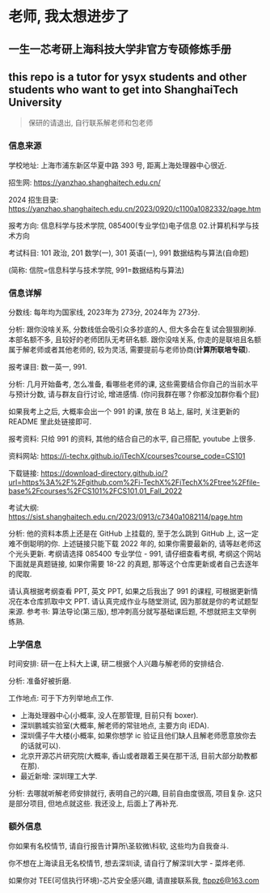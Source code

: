 # 老师, 我太想进步了
## 一生一芯考研上海科技大学非官方专硕修炼手册
## this repo is a tutor for ysyx students and other students who want to get into ShanghaiTech University
> 保研的请退出, 自行联系解老师和包老师

### 信息来源

学校地址: 上海市浦东新区华夏中路 393 号, 距离上海处理器中心很近. 

招生网: https://yanzhao.shanghaitech.edu.cn/

2024 招生目录: https://yanzhao.shanghaitech.edu.cn/2023/0920/c1100a1082332/page.htm

报考方向: 信息科学与技术学院, 085400(专业学位)电子信息 02.计算机科学与技术方向

考试科目: 101 政治, 201 数学(一), 301 英语(一), 991 数据结构与算法(自命题)

(简称: 信院=信息科学与技术学院, 991=数据结构与算法)

### 信息详解  

分数线: 每年均为国家线, 2023年为 273分, 2024年为 273分. 

分析: 跟你没啥关系, 分数线低会吸引众多抄底的人, 但大多会在复试会狠狠刷掉. 本部名额不多, 且较好的老师团队无考研名额. 跟你没啥关系, 你走的是联培且名额属于解老师或者其他老师的, 较为灵活, 需要提前与老师协商(**计算所联培专硕**). 

报考课目: 数一英一, 991. 

分析: 几月开始备考, 怎么准备, 看哪些老师的课, 这些需要结合你自己的当前水平与预计分数, 请与群友自行讨论, 增进感情. (你问我群在哪？你都没加群你看个屁)

如果我考上之后, 大概率会出一个 991 的课, 放在 B 站上, 届时, 关注更新的 README 里此处链接即可. 

报考资料: 只给 991 的资料, 其他的结合自己的水平, 自己搭配, youtube 上很多. 

资料网站: https://i-techx.github.io/iTechX/courses?course_code=CS101

下载链接: https://download-directory.github.io/?url=https%3A%2F%2Fgithub.com%2Fi-TechX%2FiTechX%2Ftree%2Ffile-base%2Fcourses%2FCS101%2FCS101.01_Fall_2022

考试大纲: https://sist.shanghaitech.edu.cn/2023/0913/c7340a1082114/page.htm

分析: 他的资料本质上还是在 GitHub 上挂载的, 至于怎么跳到 GitHub 上, 这一定难不倒聪明的你. 上述链接只能下载 2022 年的, 如果你需要最新的, 请等赵老师这个光头更新. 考纲请选择 085400 专业学位 - 991, 请仔细查看考纲, 考纲这个网站下面就是真题链接, 如果你需要 18-22 的真题, 那等这个仓库更新或者自己去逐年的爬取. 

请认真根据考纲查看 PPT, 英文 PPT, 如果之后我出了 991 的课程, 可根据更新情况在本仓库抓取中文 PPT. 请认真完成作业与随堂测试, 因为那就是你的考试题型来源. 参考书: 算法导论(第三版), 想冲刺高分就写基础课后题, 不想就把主文举例练熟. 

### 上学信息

时间安排: 研一在上科大上课, 研二根据个人兴趣与解老师的安排结合. 

分析: 准备好被折磨. 

工作地点: 可于下方列举地点工作. 

* 上海处理器中心(小概率, 没人在那管理, 目前只有 boxer). 
* 深圳鹏城实验室(大概率, 解老师的常驻地点, 主要方向 iEDA). 
* 深圳儒子牛大楼(小概率, 如果你想学 ic 验证且他们缺人且解老师愿意放你去的话就可以). 
* 北京开源芯片研究院(大概率, 香山或者跟着王昊在那干活, 目前大部分助教都在那). 
* 最近新增: 深圳理工大学. 

分析: 去哪就听解老师安排就行, 表明自己的兴趣, 目前自由度很高, 项目复杂. 这只是部分项目, 但地点就这些. 我还没上, 后面上了再补充. 

### 额外信息
你如果有名校情节, 请自行报告计算所\圣软微\科软, 这些均为自我奋斗. 

你不想在上海读且无名校情节, 想去深圳读, 请自行了解深圳大学 - 菜烨老师. 

如果你对 TEE(可信执行环境)-芯片安全感兴趣, 请直接联系我, ftppz6@163.com
